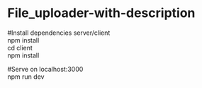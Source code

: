 # File_uploader-with-description
 
#Install dependencies server/client
<br/>
npm install
<br/>
cd client
<br/>
npm install
<br/>

#Serve on localhost:3000
<br/>
npm run dev
